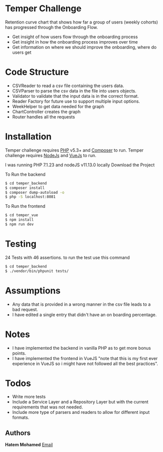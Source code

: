 # Temper Challenge

  Retention curve chart that shows how far a group of users (weekly cohorts) has progressed through the Onboarding Flow.
  - Get insight of how users flow through the onboarding process
  - Get insight in how the onboarding process improves over time
  - Get information on where we should improve the onboarding, where do users get

# Code Structure

  - CSVReader to read a csv file containing the users data.
  - CSVParser to parse the csv data in the file into users objects.
  - Validator to validate that the input data is in the correct format.
  - Reader Factory for future use to support multiple input options.
  - WeekHelper to get data needed for the graph
  - ChartController creates the graph
  - Router handles all the requests

# Installation

Temper challenge requires [PHP](https://www.php.net/) v5.3+  and [Composer](https://getcomposer.org/) to run.
Temper challenge requires [NodeJs](https://nodejs.org/en/)  and [VueJs](https://vuejs.org/) to run.

I was running PHP 7.1.23  and nodeJS v11.13.0 locally
Download the Project

To Run the backend 
```sh
$ cd temper_backend
$ composer install
$ composer dump-autoload -o
$ php -S localhost:8081
```

To Run the frontend 
```sh
$ cd temper_vue
$ npm install
$ npm run dev
```

# Testing

24 Tests with 46 assertions.
to run the  test use this command 
```sh
$ cd temper_backend
$ ./vendor/bin/phpunit tests/
```
# Assumptions
- Any data that is provided in a wrong manner in the csv file leads to a bad request.
- I have edited a single entry that didn't have an on boarding percentage.

# Notes
- I have implemented the backend in vanilla PHP as to get more bonus points.
- I have implemented the frontend in VueJS "note that this is my first ever experience in VueJS so i might have not followed all the best practices".


# Todos

 - Write more tests
 - Include a Service Layer and a Repository Layer but with the current requirements that was not needed.
 - Include more type of parsers and readers to allow for different input formats.
 
## Authors

 **Hatem Mohamed** [Email](mailto:hatem.hussin1993@gmail.com)
